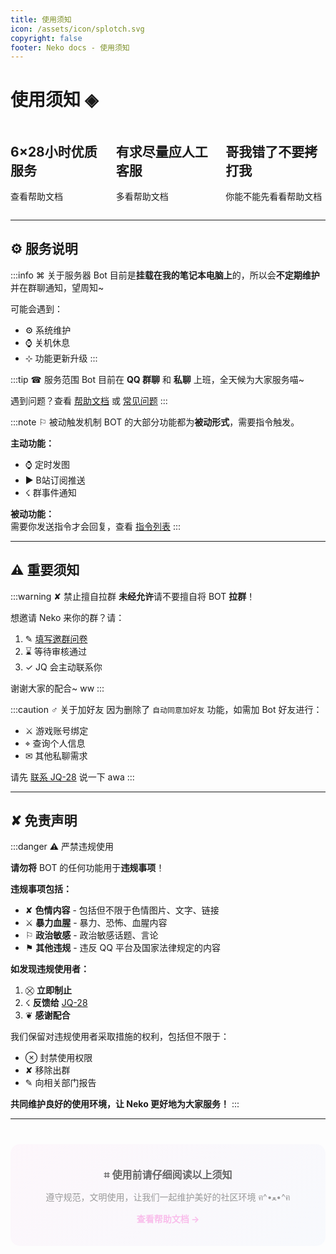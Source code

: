 ```yaml
---
title: 使用须知
icon: /assets/icon/splotch.svg
copyright: false
footer: Neko docs - 使用须知
---
```


# 使用须知 ◈

<div style="display: flex; justify-content: space-between; gap: 16px;">
  <div class="card">
    <h2>6×28小时优质服务</h2>
    <p>查看帮助文档</p>
  </div>
  <div class="card">
    <h2>有求尽量应人工客服</h2>
    <p>多看帮助文档</p>
  </div>
  <div class="card">
    <h2>哥我错了不要拷打我</h2>
    <p>你能不能先看看帮助文档</p>
  </div>
</div>

---

## ⚙ 服务说明

:::info ⌘ 关于服务器
Bot 目前是**挂载在我的笔记本电脑上**的，所以会**不定期维护**并在群聊通知，望周知~

可能会遇到：
- ⚙ 系统维护
- ⌚ 关机休息
- ⊹ 功能更新升级
:::

:::tip ☎ 服务范围
Bot 目前在 **QQ 群聊** 和 **私聊** 上班，全天候为大家服务喵~

遇到问题？查看 [帮助文档](/zhiling/) 或 [常见问题](/zhuyi/faq)
:::

:::note ⚐ 被动触发机制
BOT 的大部分功能都为**被动形式**，需要指令触发。

**主动功能：**
- ⌚ 定时发图
- ▶ B站订阅推送
- ☇ 群事件通知

**被动功能：**  
需要你发送指令才会回复，查看 [指令列表](/zhiling/)
:::

---

## ⚠ 重要须知

:::warning ✘ 禁止擅自拉群
**未经允许**请不要擅自将 BOT **拉群**！

想邀请 Neko 来你的群？请：
1. ✎ [填写邀群问卷](/qunliao)
2. ⌛ 等待审核通过
3. ✓ JQ 会主动联系你

谢谢大家的配合~ ww
:::

:::caution ♂ 关于加好友
因为删除了 `自动同意加好友` 功能，如需加 Bot 好友进行：

- ⚔ 游戏账号绑定
- ⌖ 查询个人信息  
- ✉ 其他私聊需求

请先 [联系 JQ-28](/about/me) 说一下 awa
:::

---

## ✘ 免责声明

:::danger ⚠ 严禁违规使用

**请勿将** BOT 的任何功能用于**违规事项**！

**违规事项包括：**
- ✘ **色情内容** - 包括但不限于色情图片、文字、链接
- ⚔ **暴力血腥** - 暴力、恐怖、血腥内容
- ⚐ **政治敏感** - 政治敏感话题、言论
- ⚑ **其他违规** - 违反 QQ 平台及国家法律规定的内容

**如发现违规使用者：**
1. ⛒ **立即制止**
2. ☇ **反馈给** [JQ-28](https://qm.qq.com/q/AkCdZ3fXOw)
3. ❦ **感谢配合**

我们保留对违规使用者采取措施的权利，包括但不限于：
- ⊗ 封禁使用权限
- ✘ 移除出群
- ✎ 向相关部门报告

**共同维护良好的使用环境，让 Neko 更好地为大家服务！**
:::

---

<div style="text-align: center; margin-top: 40px; padding: 20px; background: linear-gradient(135deg, rgba(249, 189, 235, 0.1) 0%, rgba(197, 216, 248, 0.1) 100%); border-radius: 15px;">
  <p style="font-size: 16px; color: #666; margin-bottom: 10px;">
    <strong>⌗ 使用前请仔细阅读以上须知</strong>
  </p>
  <p style="font-size: 14px; color: #999;">
    遵守规范，文明使用，让我们一起维护美好的社区环境 ฅ^•ﻌ•^ฅ
  </p>
  <p style="margin-top: 15px;">
    <a href="/zhiling/" style="color: #f9bdeb; text-decoration: none; font-weight: bold;">查看帮助文档 →</a>
  </p>
</div>

